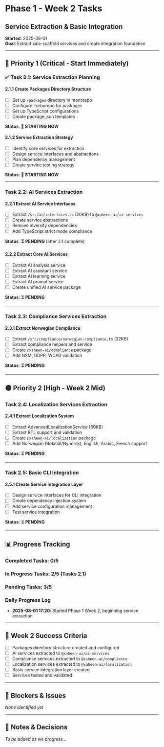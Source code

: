 # Phase 1 - Week 2 Tasks
## Service Extraction & Basic Integration

**Started**: 2025-08-01  
**Goal**: Extract xala-scaffold services and create integration foundation

---

## 🔴 Priority 1 (Critical - Start Immediately)

### ✅ **Task 2.1: Service Extraction Planning**

#### **2.1.1 Create Packages Directory Structure**
- [ ] Set up `/packages` directory in monorepo
- [ ] Configure Turborepo for packages
- [ ] Set up TypeScript configurations
- [ ] Create package.json templates

**Status**: 🚧 **STARTING NOW**

#### **2.1.2 Service Extraction Strategy**
- [ ] Identify core services for extraction
- [ ] Design service interfaces and abstractions
- [ ] Plan dependency management
- [ ] Create service testing strategy

**Status**: 🚧 **STARTING NOW**

---

### **Task 2.2: AI Services Extraction**

#### **2.2.1 Extract AI Service Interfaces**
- [ ] Extract `/src/ai/interfaces.ts` (20KB) to `@xaheen-ai/ai-services`
- [ ] Create service abstractions
- [ ] Remove inversify dependencies
- [ ] Add TypeScript strict mode compliance

**Status**: ⏳ **PENDING** (after 2.1 complete)

#### **2.2.2 Extract Core AI Services**
- [ ] Extract AI analysis service
- [ ] Extract AI assistant service
- [ ] Extract AI learning service
- [ ] Extract AI prompt service
- [ ] Create unified AI service package

**Status**: ⏳ **PENDING**

---

### **Task 2.3: Compliance Services Extraction**

#### **2.3.1 Extract Norwegian Compliance**
- [ ] Extract `/src/compliance/norwegian-compliance.ts` (32KB)
- [ ] Extract compliance helpers and service
- [ ] Create `@xaheen-ai/compliance` package
- [ ] Add NSM, GDPR, WCAG validation

**Status**: ⏳ **PENDING**

---

## 🟡 Priority 2 (High - Week 2 Mid)

### **Task 2.4: Localization Services Extraction**

#### **2.4.1 Extract Localization System**
- [ ] Extract AdvancedLocalizationService (39KB)
- [ ] Extract RTL support and validation
- [ ] Create `@xaheen-ai/localization` package
- [ ] Add Norwegian (Bokmål/Nynorsk), English, Arabic, French support

**Status**: ⏳ **PENDING**

---

### **Task 2.5: Basic CLI Integration**

#### **2.5.1 Create Service Integration Layer**
- [ ] Design service interfaces for CLI integration
- [ ] Create dependency injection system
- [ ] Add service configuration management
- [ ] Test service integration

**Status**: ⏳ **PENDING**

---

## 📊 Progress Tracking

### **Completed Tasks**: 0/5
### **In Progress Tasks**: 2/5 (Tasks 2.1)
### **Pending Tasks**: 3/5

### **Daily Progress Log**
- **2025-08-01 17:20**: Started Phase 1 Week 2, beginning service extraction

---

## 🎯 Week 2 Success Criteria
- [ ] Packages directory structure created and configured
- [ ] AI services extracted to `@xaheen-ai/ai-services`
- [ ] Compliance services extracted to `@xaheen-ai/compliance`
- [ ] Localization services extracted to `@xaheen-ai/localization`
- [ ] Basic service integration layer created
- [ ] Services tested and validated

---

## 🚨 Blockers & Issues
*None identified yet*

---

## 📝 Notes & Decisions
*To be added as we progress...*
